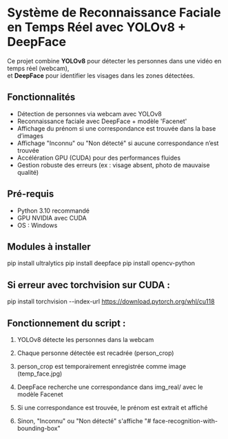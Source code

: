# Système de Reconnaissance Faciale en Temps Réel avec YOLOv8 + DeepFace

Ce projet combine **YOLOv8** pour détecter les personnes dans une vidéo en temps réel (webcam),  
et **DeepFace** pour identifier les visages dans les zones détectées.


## Fonctionnalités

- Détection de personnes via webcam avec YOLOv8  
- Reconnaissance faciale avec DeepFace + modèle 'Facenet'
- Affichage du prénom si une correspondance est trouvée dans la base d’images  
- Affichage "Inconnu" ou "Non détecté" si aucune correspondance n’est trouvée  
- Accélération GPU (CUDA) pour des performances fluides  
- Gestion robuste des erreurs (ex : visage absent, photo de mauvaise qualité)  


## Pré-requis

- Python 3.10 recommandé  
- GPU NVIDIA avec CUDA  
- OS : Windows  


## Modules à installer


pip install ultralytics
pip install deepface
pip install opencv-python


## Si erreur avec torchvision sur CUDA :

pip install torchvision --index-url https://download.pytorch.org/whl/cu118


## Fonctionnement du script :

1. YOLOv8 détecte les personnes dans la webcam

2. Chaque personne détectée est recadrée (person_crop)

3. person_crop est temporairement enregistrée comme image (temp_face.jpg)

4. DeepFace recherche une correspondance dans img_real/ avec le modèle Facenet

5. Si une correspondance est trouvée, le prénom est extrait et affiché

6. Sinon, "Inconnu" ou "Non détecté" s'affiche
"# face-recognition-with-bounding-box" 
